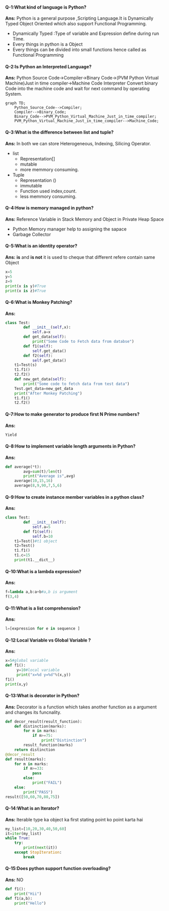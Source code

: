 #### Q-1:What kind of language is Python?
<b>Ans:</b> Python is a general purpose ,Scripting Language.It is Dynamically Typed Object Oriented which also support Functional Programming.
- Dynamically Typed :Type of variable and Expression define during run Time.
- Every things in python is a Object
- Every things can be divided into small functions hence called as Functional Programming

#### Q-2:Is Python an Interpreted Language?
<b>Ans:</b>  Python Source Code->Compiler->Binary Code->(PVM Python Virtual Machine)Just in time compiler->Machine Code
    Interpreter Convert binary Code into the machine code and wait for next command by operating System.
```mermaid
graph TD;
    Python_Source_Code-->Compiler;
    Compiler-->Binary_Code;
    Binary_Code-->PVM_Python_Virtual_Machine_Just_in_time_compiler;
    PVM_Python_Virtual_Machine_Just_in_time_compiler-->Machine_Code;
```

#### Q-3:What is the difference between list and tuple?
<b>Ans:</b> In both we can store Heterogeneous, Indexing, Silicing Operator.
- list
    - Representation[]
    - mutable
    - more memmory consuming.
- Tuple
    - Representation ()
    - immutable
    -  Function used index,count.
    - less memmory consuming.

#### Q-4:How is memory managed in python?
<b>Ans:</b> Reference Variable in Stack Memory and Object in Private Heap Space
- Python Memory manager help to assigning the sapace
- Garbage Collector

#### Q-5:What is an identity operator?
<b>Ans:</b> <b>is</b> and <b>is not</b> it is used to cheque that different refere contain same Object
```python
x=5
y=5
z=9
print(x is y)#True
print(x is z)#True
```

#### Q-6:What is Monkey Patching?
<b>Ans:</b>
```python
class Test:
        def __init__(self,x):
            self.a=x
        def get_data(self):
            print("Some Code to Fetch data from databse")
        def f1(self):
            self.get_data()
        def f2(self):
            self.get_data()
    t1=Test(s)
    t1.f1()
    t2.f2()
    def new_get_data(self):
        print("Some code to fetch data from test data")
    Test.get_data=new_get_data
    print("After Monkey Patching")
    t1.f1()
    t2.f2()
```

#### Q-7:How to make generator to produce first N Prime numbers?
<b>Ans:</b>
```python
Yield
```

#### Q-8:How to implement variable length arguments in Python?
<b>Ans:</b>
```python
def average(*t):
        avg=sum(t)/len(t)
        print("Average is",avg)
    average(10,15,16)
    average(8,9,90,7,5,6)
```

#### Q-9:How to create instance member variables in a python class?
<b>Ans:</b>
```python
class Test:
        def __init__(self):
            self.a=5
        def f1(self):
            self.b=10
    t1=Test()#t1 object
    t2=Test()
    t1.f1()
    t1.c=15
    print(t1.__dict__)
```

#### Q-10:What is a lambda expression?
<b>Ans:</b>
```python
f=lambda a,b:a+b#a,b is argument
f(3,4)
``` 

#### Q-11:What is a list comprehension?
<b>Ans:</b>
```python
l=[expression for e in sequence ]
```

#### Q-12:Local Variable vs Global Variable ?
<b>Ans:</b>
```python
x=5#global variable
def f1():
     y=10#local variable
     print("x=%d y=%d"%(x,y))
f1()
print(x,y)
 ```
    
#### Q-13:What is decorator in Python?
<b>Ans:</b> Decorator is a function which takes another function as a argument and changes its funcnality.
```python
def decor_result(result_function):
    def distinction(marks):
        for m in marks:
            if m>=75:
                print("Distinction")
        result_function(marks)
    return distinction
@decor_result
def result(marks):
    for m in marks:
        if m>=33:
            pass
        else:
            print("FAIL")
    else:
        print("PASS")
result([50,60,70,80,75])
```

#### Q-14:What is an Iterator?
<b>Ans:</b> Iterable type ka object ka first stating point ko point karta hai
```python
my_list=[10,20,30,40,50,60]
it=iter(my_list)
while True:
    try:
        print(next(it))
    except StopIteration:
        break
``` 

#### Q-15:Does python support function overloading?
<b>Ans:</b> NO
```python
def f1():
    print("Hii")
def f1(a,b):
    print("Hello")
```
